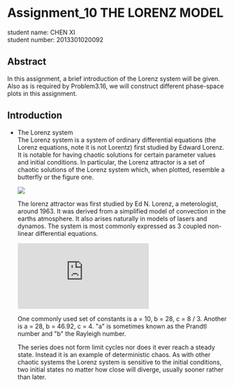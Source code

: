 # Assignment_10 THE LORENZ MODEL
student name: CHEN XI<br>
student number: 2013301020092

## Abstract 
In this assignment, a brief introduction of the Lorenz system will be given. Also as is required by Problem3.16, we will construct different phase-space plots in this assignment.

## Introduction
* The Lorenz system<br>
  The Lorenz system is a system of ordinary differential equations (the Lorenz equations, note it is not Lorentz) first studied by Edward Lorenz. It is notable for having chaotic solutions for certain parameter values and initial conditions. In particular, the Lorenz attractor is a set of chaotic solutions of the Lorenz system which, when plotted, resemble a butterfly or the figure one.

  ![](https://upload.wikimedia.org/wikipedia/commons/1/13/A_Trajectory_Through_Phase_Space_in_a_Lorenz_Attractor.gif)<br>
  
  The lorenz attractor was first studied by Ed N. Lorenz, a meterologist, around 1963. It was derived from a simplified model of convection in the earths atmosphere. It also arises naturally in models of lasers and dynamos. The system is most commonly expressed as 3 coupled non-linear differential equations.<br>
  
  ![](http://latex.codecogs.com/gif.latex?%5Cbegin%7Bmatrix%7D%20%5Cfrac%7Bdx%7D%7Bdt%7D%3D%5Csigma%20%28y-x%29%5C%5C%5Cfrac%7Bdy%7D%7Bdt%7D%3D-xz&plus;rx-y%20%5C%5C%20%5Cfrac%7Bdz%7D%7Bdt%7D%3Dxy-bz%5Cend%7Bmatrix%7D)<br>
  
  One commonly used set of constants is a = 10, b = 28, c = 8 / 3. Another is a = 28, b = 46.92, c = 4. "a" is sometimes known as the Prandtl number and "b" the Rayleigh number.

  The series does not form limit cycles nor does it ever reach a steady state. Instead it is an example of deterministic chaos. As with other chaotic systems the Lorenz system is sensitive to the initial conditions, two initial states no matter how close will diverge, usually sooner rather than later. 



